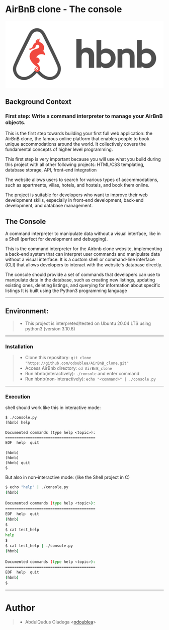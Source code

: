 # AirBnB clone - The console

<img src="./assets/hbnb_header.png" alt="ALX AirBnB header">

## Background Context

### First step: Write a command interpreter to manage your AirBnB objects.

<p>This is the first step towards building your first full web application: the AirBnB clone, the famous online platform that enables people to book unique accommodations around the world. It collectively covers the fundamental concepts of higher level programming. </p>

<p>This first step is very important because you will use what you build during this project with all other following projects: HTML/CSS templating, database storage, API, front-end integration</p>

<p>The website allows users to search for various types of accommodations, such as apartments, villas, hotels, and hostels, and book them online.</p>
<p>The project is suitable for developers who want to improve their web development skills, especially in front-end development, back-end development, and database management.</p>

## The Console

<p>A command interpreter to manipulate data without a visual interface, like in a Shell (perfect for development and debugging).</p>
<p>This is the command interpreter for the Airbnb clone website, implementing a back-end system that can interpret user commands and manipulate data without a visual interface. It is a custom shell or command-line interface (CLI) that allows developers to interact with the website's database directly.</p>
<p>The console should provide a set of commands that developers can use to manipulate data in the database, such as creating new listings, updating existing ones, deleting listings, and querying for information about specific listings
It is built using the Python3 programming language</p>

<hr>

## Environment:

> - This project is interpreted/tested on Ubuntu 20.04 LTS using python3 (version 3.10.6)

<hr>

### Installation

> - Clone this repository: `git clone "https://github.com/odoublea/AirBnB_clone.git"`
> - Access AirBnb directory: `cd AirBnB_clone`
> - Run hbnb(interactively): `./console` and enter command
> - Run hbnb(non-interactively): `echo "<command>" | ./console.py`

<hr>

### Execution

shell should work like this in interactive mode:

```shell script
$ ./console.py
(hbnb) help

Documented commands (type help <topic>):
========================================
EOF  help  quit

(hbnb)
(hbnb)
(hbnb) quit
$
```

But also in non-interactive mode: (like the Shell project in C)

```bash
$ echo "help" | ./console.py
(hbnb)

Documented commands (type help <topic>):
========================================
EOF  help  quit
(hbnb)
$
$ cat test_help
help
$
$ cat test_help | ./console.py
(hbnb)

Documented commands (type help <topic>):
========================================
EOF  help  quit
(hbnb)
$
```

<hr>

# Author

> - AbdulQudus Oladega <[odoublea](https://github.com/odoublea)>
